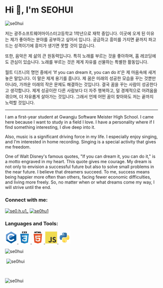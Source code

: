 <h1 align="left">Hi 👋, I'm SEOHUI</h1>

<p align="left"> <img src="https://komarev.com/ghpvc/?username=se0hui&label=Profile%20views&color=0e75b6&style=flat" alt="se0hui" /> </p>

저는 광주소프트웨어마이스터고등학교 1학년으로 재학 중입니다. 이곳에 오게 된 이유는 제가 좋아하는 분야를 공부하고 싶어서 입니다. 궁금하고 흥미를 가지면 끝까지 파고드는 성격이기에 흥미가 생기면 못할 것이 없습니다.

또한, 음악은 제 삶의 큰 원동력입니다. 특히 노래를 부르는 것을 좋아하며, 홈 레코딩에도 관심이 있습니다. 노래를 부르는 것은 제게 자유를 선물하는 특별한 활동입니다.

월트 디즈니의 명언 중에서 'If you can dream it, you can do it'은 제 마음속에 새겨놓은 말입니다. 이 말은 제게 용기를 줍니다. 제 꿈은 미래의 성공한 모습을 꾸는 것뿐만 아니라, 가까운 미래의 작은 문제도 해결하는 것입니다. 결국 꿈을 꾸는 사람이 성공한다고 생각합니다. 제게 성공이란 다른 사람보다 더 자주 행복하고, 덜 경제적으로 어려움을 겪으며, 더 자유롭게 살아가는 것입니다. 그래서 언제 어떤 꿈이 찾아와도 저는 끝까지 노력할 것입니다.

----

I am a first-year student at Gwangju Software Meister High School. I came here because I want to study in a field I love. I have a personality where if I find something interesting, I dive deep into it.

Also, music is a significant driving force in my life. I especially enjoy singing, and I'm interested in home recording. Singing is a special activity that gives me freedom.

One of Walt Disney's famous quotes, "If you can dream it, you can do it," is a motto engraved in my heart. This quote gives me courage. My dream is not only to envision a successful future but also to solve small problems in the near future. I believe that dreamers succeed. To me, success means being happier more often than others, facing fewer economic difficulties, and living more freely. So, no matter when or what dreams come my way, I will strive until the end.


<h3 align="left">Connect with me:</h3>
<p align="left">
<a href="https://instagram.com/se0.h.u1_" target="blank"><img align="center" src="https://raw.githubusercontent.com/rahuldkjain/github-profile-readme-generator/master/src/images/icons/Social/instagram.svg" alt="se0.h.u1_" height="30" width="40" /></a>
<a href="https://discord.gg/se0hu1" target="blank"><img align="center" src="https://raw.githubusercontent.com/rahuldkjain/github-profile-readme-generator/master/src/images/icons/Social/discord.svg" alt="se0hu1" height="30" width="40" /></a>
</p>

<h3 align="left">Languages and Tools:</h3>
<p align="left"> <a href="https://www.cprogramming.com/" target="_blank" rel="noreferrer"> <img src="https://raw.githubusercontent.com/devicons/devicon/master/icons/c/c-original.svg" alt="c" width="40" height="40"/> </a> <a href="https://www.w3schools.com/css/" target="_blank" rel="noreferrer"> <img src="https://raw.githubusercontent.com/devicons/devicon/master/icons/css3/css3-original-wordmark.svg" alt="css3" width="40" height="40"/> </a> <a href="https://www.w3.org/html/" target="_blank" rel="noreferrer"> <img src="https://raw.githubusercontent.com/devicons/devicon/master/icons/html5/html5-original-wordmark.svg" alt="html5" width="40" height="40"/> </a> <a href="https://developer.mozilla.org/en-US/docs/Web/JavaScript" target="_blank" rel="noreferrer"> <img src="https://raw.githubusercontent.com/devicons/devicon/master/icons/javascript/javascript-original.svg" alt="javascript" width="40" height="40"/> </a> <a href="https://www.python.org" target="_blank" rel="noreferrer"> <img src="https://raw.githubusercontent.com/devicons/devicon/master/icons/python/python-original.svg" alt="python" width="40" height="40"/> </a> </p>

<p><img align="left" src="https://github-readme-stats.vercel.app/api/top-langs?username=se0hui&show_icons=true&locale=en&layout=compact" alt="se0hui" /></p><br>

<p>&nbsp;<img align="center" src="https://github-readme-stats.vercel.app/api?username=se0hui&show_icons=true&locale=en" alt="se0hui" /></p><br>

<p><img align="center" src="https://github-readme-streak-stats.herokuapp.com/?user=se0hui&" alt="se0hui" /></p><br>
